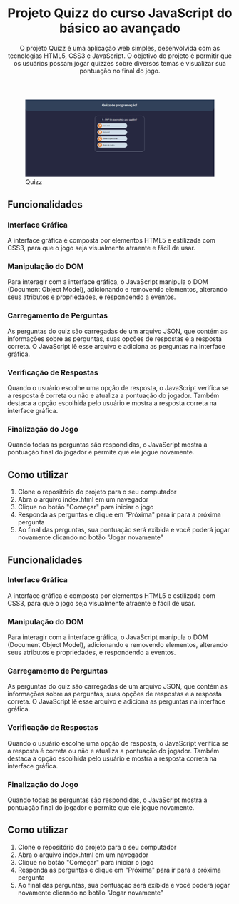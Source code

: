  <header>
    <h1>Projeto Quizz do curso JavaScript do básico ao avançado</h1>
    <p>O projeto Quizz é uma aplicação web simples, desenvolvida com as tecnologias HTML5, CSS3 e JavaScript. O objetivo do projeto é permitir que os usuários possam jogar quizzes sobre diversos temas e visualizar sua pontuação no final do jogo.</p>
  </header>
  <figure>
    <img src="./img/quizzz.PNG" width="460" heigth ="460"/> 
    <figcaption>Quizz</figcaption>
   </figure>
  <section>
    <h2>Funcionalidades</h2>
    <h3>Interface Gráfica</h3>
    <p>A interface gráfica é composta por elementos HTML5 e estilizada com CSS3, para que o jogo seja visualmente atraente e fácil de usar.</p>
    <h3>Manipulação do DOM</h3>
    <p>Para interagir com a interface gráfica, o JavaScript manipula o DOM (Document Object Model), adicionando e removendo elementos, alterando seus atributos e propriedades, e respondendo a eventos.</p>
    <h3>Carregamento de Perguntas</h3>
    <p>As perguntas do quiz são carregadas de um arquivo JSON, que contém as informações sobre as perguntas, suas opções de respostas e a resposta correta. O JavaScript lê esse arquivo e adiciona as perguntas na interface gráfica.</p>
    <h3>Verificação de Respostas</h3>
    <p>Quando o usuário escolhe uma opção de resposta, o JavaScript verifica se a resposta é correta ou não e atualiza a pontuação do jogador. Também destaca a opção escolhida pelo usuário e mostra a resposta correta na interface gráfica.</p>
    <h3>Finalização do Jogo</h3>
    <p>Quando todas as perguntas são respondidas, o JavaScript mostra a pontuação final do jogador e permite que ele jogue novamente.</p>
  </section>
  <section>
    <h2>Como utilizar</h2>
    <ol>
      <li>Clone o repositório do projeto para o seu computador</li>
      <li>Abra o arquivo index.html em um navegador</li>
      <li>Clique no botão "Começar" para iniciar o jogo</li>
      <li>Responda as perguntas e clique em "Próxima" para ir para a próxima pergunta</li>
      <li>Ao final das perguntas, sua pontuação será exibida e você poderá jogar novamente clicando no botão "Jogar novamente"</li>
    </ol>
  </section>
 
  <section>
    <h2>Funcionalidades</h2>
    <h3>Interface Gráfica</h3>
    <p>A interface gráfica é composta por elementos HTML5 e estilizada com CSS3, para que o jogo seja visualmente atraente e fácil de usar.</p>
    <h3>Manipulação do DOM</h3>
    <p>Para interagir com a interface gráfica, o JavaScript manipula o DOM (Document Object Model), adicionando e removendo elementos, alterando seus atributos e propriedades, e respondendo a eventos.</p>
    <h3>Carregamento de Perguntas</h3>
    <p>As perguntas do quiz são carregadas de um arquivo JSON, que contém as informações sobre as perguntas, suas opções de respostas e a resposta correta. O JavaScript lê esse arquivo e adiciona as perguntas na interface gráfica.</p>
    <h3>Verificação de Respostas</h3>
    <p>Quando o usuário escolhe uma opção de resposta, o JavaScript verifica se a resposta é correta ou não e atualiza a pontuação do jogador. Também destaca a opção escolhida pelo usuário e mostra a resposta correta na interface gráfica.</p>
    <h3>Finalização do Jogo</h3>
    <p>Quando todas as perguntas são respondidas, o JavaScript mostra a pontuação final do jogador e permite que ele jogue novamente.</p>
  </section>
  <section>
    <h2>Como utilizar</h2>
    <ol>
      <li>Clone o repositório do projeto para o seu computador</li>
      <li>Abra o arquivo index.html em um navegador</li>
      <li>Clique no botão "Começar" para iniciar o jogo</li>
      <li>Responda as perguntas e clique em "Próxima" para ir para a próxima pergunta</li>
      <li>Ao final das perguntas, sua pontuação será exibida e você poderá jogar novamente clicando no botão "Jogar novamente"</li>
    </ol>
  </section>
